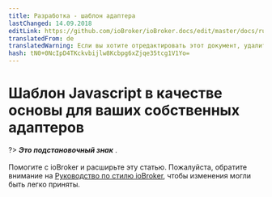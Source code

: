 ```yaml
---
title: Разработка - шаблон адаптера
lastChanged: 14.09.2018
editLink: https://github.com/ioBroker/ioBroker.docs/edit/master/docs/ru/dev/adaptertemplate.md
translatedFrom: de
translatedWarning: Если вы хотите отредактировать этот документ, удалите поле «translationFrom», в противном случае этот документ будет снова автоматически переведен
hash: tN0+0NcIpD4TKckvbijlw8Kcbpg6xZjqe35tcg1V1Yo=
---
```

# Шаблон Javascript в качестве основы для ваших собственных адаптеров
?> ***Это подстановочный знак*** . <br><br> Помогите с ioBroker и расширьте эту статью. Пожалуйста, обратите внимание на [Руководство по стилю ioBroker](community/styleguidedoc), чтобы изменения могли быть легко приняты.